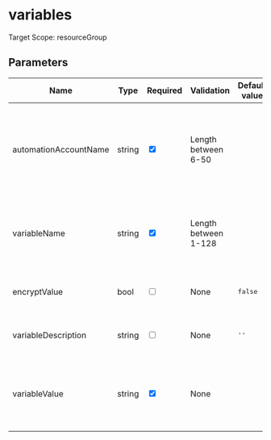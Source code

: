﻿# variables

Target Scope: resourceGroup

## Parameters
| Name | Type | Required | Validation | Default value | Description |
| -- |  -- | -- | -- | -- | -- |
| automationAccountName | string | <input type="checkbox" checked> | Length between 6-50 | <pre></pre> | The name of the Automation Account (should be existing).<br>Min length: 6<br>Max length: 50 |
| variableName | string | <input type="checkbox" checked> | Length between 1-128 | <pre></pre> | The name for the variable (child resource) in the automation account. |
| encryptValue | bool | <input type="checkbox"> | None | <pre>false</pre> | If the variable value needs to be encrypted. |
| variableDescription | string | <input type="checkbox"> | None | <pre>''</pre> | The description for the variable. |
| variableValue | string | <input type="checkbox" checked> | None | <pre></pre> | The value for the variable you want to create in json format.<br>Example:<br>'"testvalue1"' |
